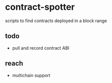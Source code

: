 # contract-spotter
scripts to find contracts deployed in a block range

## todo
- pull and record contract ABI

## reach
- multichain support